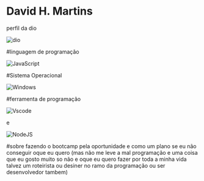 
# David H. Martins

perfil da dio

![dio](https://img.shields.io/badge/dio-330F63?style=for-the-badge&logo=gitlab&logoColor=whitehttps://web.dio.me/users/canaldodavidhume?tab=achievements)

 #linguagem de programação

 ![JavaScript](https://img.shields.io/badge/JavaScript-F7DF1E?style=for-the-badge&logo=javascript&logoColor=black)

 #Sistema Operacional

 
![Windows](https://img.shields.io/badge/Windows-000?style=for-the-badge&logo=windows&logoColor=2CA5E0)

#ferramenta de programação

![Vscode](https://img.shields.io/badge/Vscode-007ACC?style=for-the-badge&logo=visual-studio-code&logoColor=white)

e

![NodeJS](https://img.shields.io/badge/node.js-6DA55F?style=for-the-badge&logo=node.js&logoColor=white)

#sobre
fazendo o bootcamp pela oportunidade e como um plano se eu não conseguir oque eu quero (mas não me leve a mal programação e uma coisa que eu gosto muito so não e oque eu quero fazer por toda a minha vida talvez um roteirista ou desiner no ramo da programação ou ser desenvolvedor tambem)

